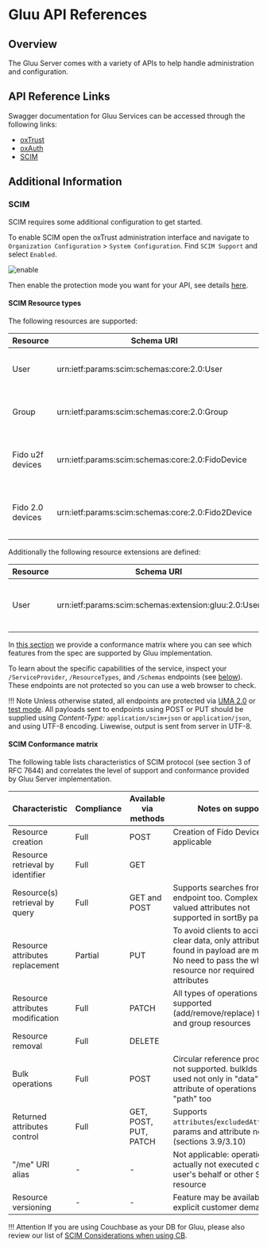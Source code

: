 # Gluu API References

## Overview

The Gluu Server comes with a variety of APIs to help handle administration and configuration. 

## API Reference Links

Swagger documentation for Gluu Services can be accessed through the following links:

- [oxTrust](https://gluu.org/swagger-ui/?operationsSorter=alpha&url=https://raw.githubusercontent.com/GluuFederation/oxTrust/version_4.5.2/api-server/src/main/resources/META-INF/openapi.yaml)
- [oxAuth](https://gluu.org/swagger-ui/?url=https://raw.githubusercontent.com/GluuFederation/oxAuth/version_4.5.2/docs/oxAuthSwagger.yaml#/)
- [SCIM](https://gluu.org/swagger-ui/?url=https://raw.githubusercontent.com/GluuFederation/scim/version_4.5.2/scim-server/src/main/resources/gluu-scim-swagger.yaml)

## Additional Information

### SCIM

SCIM requires some additional configuration to get started.

To enable SCIM open the oxTrust administration interface and navigate to `Organization Configuration` > `System Configuration`. Find `SCIM Support` and select `Enabled`.

![enable](../img/scim/enable.png)

Then enable the protection mode you want for your API, see details [here](../user-management/scim2.md#api-protection).

#### SCIM Resource types

The following resources are supported:

|Resource|Schema URI|Notes|
|-|-|-|
|User|urn:ietf:params:scim:schemas:core:2.0:User|See [section 4.1](https://tools.ietf.org/html/rfc7643#section-4.1) of RFC 7643|
|Group|urn:ietf:params:scim:schemas:core:2.0:Group|See [section 4.2](https://tools.ietf.org/html/rfc7643#section-4.2) of RFC 7643|
|Fido u2f devices|urn:ietf:params:scim:schemas:core:2.0:FidoDevice|Represents a [fido u2f credential](../user-management/scim2.md#additional-features-of-scim-service) enrolled by a user|
|Fido 2.0 devices|urn:ietf:params:scim:schemas:core:2.0:Fido2Device|Represents a [fido 2.0 credential](../user-management/scim2.md#additional-features-of-scim-service) enrolled by a user|

Additionally the following resource extensions are defined:

|Resource|Schema URI|Attributes|
|-|-|-|
|User|urn:ietf:params:scim:schemas:extension:gluu:2.0:User|Attributes can be assigned dynamically via oxTrust|

In [this section](#conformance-matrix) we provide a conformance matrix where you can see which features from the spec are supported by Gluu implementation. 

To learn about the specific capabilities of the service, inspect your `/ServiceProvider`, `/ResourceTypes`,  and `/Schemas` endpoints (see [below](#service-provider-configuration-endpoints)). These endpoints are not protected so you can use a web browser to check. 

!!! Note 
    Unless otherwise stated, all endpoints are protected via [UMA 2.0](../user-management/scim2.md#protection-using-uma) or [test mode](../user-management/scim2.md#protection-using-test-mode). All payloads sent to endpoints using POST or PUT should be supplied using *Content-Type:* `application/scim+json` or `application/json`, and using UTF-8 encoding. Liwewise, output is sent from server in UTF-8.
    
#### SCIM Conformance matrix

The following table lists characteristics of SCIM protocol (see section 3 of RFC 7644) and correlates the level of support and conformance provided by Gluu Server implementation.

|Characteristic|Compliance|Available via methods|Notes on support|
|--------|--------|---------------|-------|
|Resource creation|Full|POST|Creation of Fido Devices not applicable|
|Resource retrieval by identifier|Full|GET||
|Resource(s) retrieval by query|Full|GET and POST|Supports searches from root endpoint too. Complex multi-valued attributes not supported in sortBy param|
|Resource attributes replacement|Partial|PUT|To avoid clients to accidentally clear data, only attributes found in payload are modified. No need to pass the whole resource nor required attributes|
|Resource attributes modification|Full|PATCH|All types of operations supported (add/remove/replace) for user and group resources|
|Resource removal|Full|DELETE||
|Bulk operations|Full|POST|Circular reference processing not supported. bulkIds can be used not only in "data" attribute of operations but in "path" too|
|Returned attributes control|Full|GET, POST, PUT, PATCH|Supports `attributes`/`excludedAttributes` params and attribute notation (sections 3.9/3.10)|
|"/me" URI alias|-|-|Not applicable: operations actually not executed on a user's behalf or other SCIM resource|
|Resource versioning|-|-|Feature may be available upon explicit customer demand|

!!! Attention
    If you are using Couchbase as your DB for Gluu, please also review our list of [SCIM Considerations when using CB](https://gluu.org/docs/cb/#scim-considerations). 
